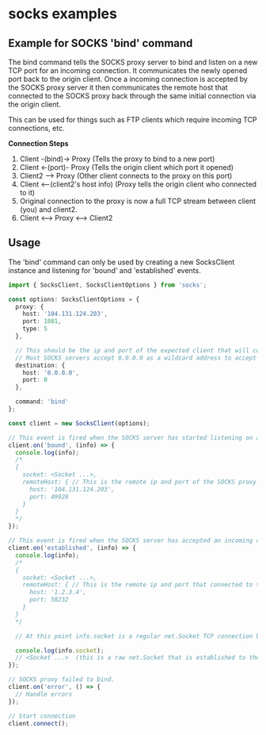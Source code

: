# socks examples## Example for SOCKS 'bind' commandThe bind command tells the SOCKS proxy server to bind and listen on a new TCP port for an incoming connection. It communicates the newly opened port back to the origin client. Once a incoming connection is accepted by the SOCKS proxy server it then communicates the remote host that connected to the SOCKS proxy back through the same initial connection via the origin client.This can be used for things such as FTP clients which require incoming TCP connections, etc.**Connection Steps**1. Client -(bind)-> Proxy    (Tells the proxy to bind to a new port)2. Client <-(port)- Proxy    (Tells the origin client which port it opened)3. Client2 --> Proxy    (Other client connects to the proxy on this port)4. Client <--(client2's host info)  (Proxy tells the origin client who connected to it)5. Original connection to the proxy is now a full TCP stream between client (you) and client2.6. Client <--> Proxy <--> Client2## UsageThe 'bind' command can only be used by creating a new SocksClient instance and listening for 'bound' and 'established' events.```typescriptimport { SocksClient, SocksClientOptions } from 'socks';const options: SocksClientOptions = {  proxy: {    host: '104.131.124.203',    port: 1081,    type: 5  },  // This should be the ip and port of the expected client that will connect to the SOCKS proxy server on the newly bound port.  // Most SOCKS servers accept 0.0.0.0 as a wildcard address to accept any client.  destination: {    host: '0.0.0.0',    port: 0  },  command: 'bind'};const client = new SocksClient(options);// This event is fired when the SOCKS server has started listening on a new port for incoming connections.client.on('bound', (info) => {  console.log(info);  /*  {    socket: <Socket ...>,    remoteHost: { // This is the remote ip and port of the SOCKS proxy that is now accepting incoming connections.      host: '104.131.124.203',      port: 49928    }  }  */});// This event is fired when the SOCKS server has accepted an incoming connection on the newly bound port.client.on('established', (info) => {  console.log(info);  /*  {    socket: <Socket ...>,    remoteHost: { // This is the remote ip and port that connected to the SOCKS proxy on the newly bound port.      host: '1.2.3.4',      port: 58232    }  }  */  // At this point info.socket is a regular net.Socket TCP connection between client and client2 (1.2.3.4) (the client which connected to the proxy on the newly bound port.)  console.log(info.socket);  // <Socket ...>  (this is a raw net.Socket that is established to the destination host through the given proxy servers)});// SOCKS proxy failed to bind.client.on('error', () => {  // Handle errors});// Start connectionclient.connect();```
